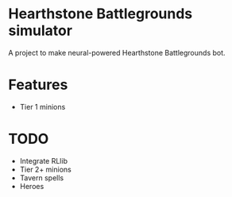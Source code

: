 # Hearthstone Battlegrounds simulator
A project to make neural-powered Hearthstone Battlegrounds bot.
# Features
 - Tier 1 minions
# TODO
 - Integrate RLlib
 - Tier 2+ minions
 - Tavern spells
 - Heroes
